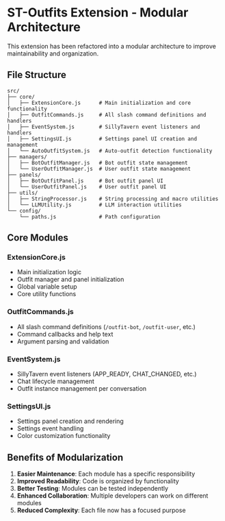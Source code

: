 # ST-Outfits Extension - Modular Architecture

This extension has been refactored into a modular architecture to improve maintainability and organization.

## File Structure

```
src/
├── core/
│   ├── ExtensionCore.js      # Main initialization and core functionality
│   ├── OutfitCommands.js     # All slash command definitions and handlers
│   ├── EventSystem.js        # SillyTavern event listeners and handlers
│   ├── SettingsUI.js         # Settings panel UI creation and management
│   └── AutoOutfitSystem.js   # Auto-outfit detection functionality
├── managers/
│   ├── BotOutfitManager.js   # Bot outfit state management
│   └── UserOutfitManager.js  # User outfit state management
├── panels/
│   ├── BotOutfitPanel.js     # Bot outfit panel UI
│   └── UserOutfitPanel.js    # User outfit panel UI
├── utils/
│   ├── StringProcessor.js    # String processing and macro utilities
│   └── LLMUtility.js         # LLM interaction utilities
└── config/
    └── paths.js              # Path configuration
```

## Core Modules

### ExtensionCore.js
- Main initialization logic
- Outfit manager and panel initialization
- Global variable setup
- Core utility functions

### OutfitCommands.js
- All slash command definitions (`/outfit-bot`, `/outfit-user`, etc.)
- Command callbacks and help text
- Argument parsing and validation

### EventSystem.js
- SillyTavern event listeners (APP_READY, CHAT_CHANGED, etc.)
- Chat lifecycle management
- Outfit instance management per conversation

### SettingsUI.js
- Settings panel creation and rendering
- Settings event handling
- Color customization functionality

## Benefits of Modularization

1. **Easier Maintenance**: Each module has a specific responsibility
2. **Improved Readability**: Code is organized by functionality
3. **Better Testing**: Modules can be tested independently
4. **Enhanced Collaboration**: Multiple developers can work on different modules
5. **Reduced Complexity**: Each file now has a focused purpose